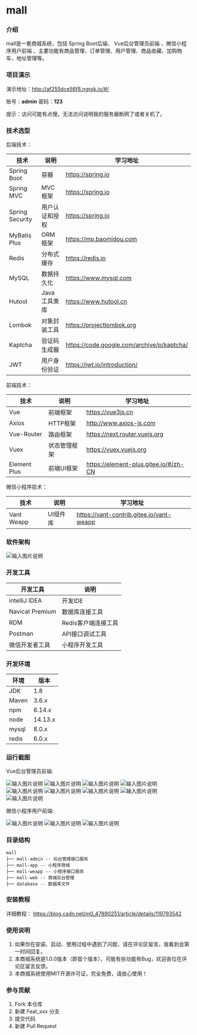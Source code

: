 # mall

### 介绍
mall是一套商城系统，包括 Spring Boot后端、 Vue后台管理员前端 、微信小程序用户前端 。主要功能有商品管理、订单管理、用户管理、商品收藏、加购物车、地址管理等。

### 项目演示

演示地址：http://af255dce56f8.ngrok.io/#/

账号：**admin** 密码：**123**

提示：访问可能有点慢，无法访问说明我的服务器断网了或者关机了。

### 技术选型

后端技术：

| 技术 | 说明 | 学习地址 |
|---|---|---|
| Spring Boot | 容器 | https://spring.io |
| Spring MVC | MVC框架 | https://spring.io |
| Spring Security | 用户认证和授权 | https://spring.io |
| MyBatis Plus | ORM框架 | https://mp.baomidou.com |
| Redis | 分布式缓存 | https://redis.io |
| MySQL | 数据持久化 | https://www.mysql.com |
| Hutool | Java工具类库 | https://www.hutool.cn |
| Lombok | 对象封装工具 | https://projectlombok.org |
| Kaptcha | 验证码生成器 | https://code.google.com/archive/p/kaptcha/ |
| JWT | 用户身份验证 | https://jwt.io/introduction/ |

前端技术：

| 技术 | 说明 | 学习地址 |
|---|---|---|
| Vue | 前端框架 | https://vue3js.cn |
| Axios | HTTP框架 | http://www.axios-js.com |
| Vue-Router | 路由框架 | https://next.router.vuejs.org |
| Vuex | 状态管理框架 | https://vuex.vuejs.org |
| Element Plus | 前端UI框架 | https://element-plus.gitee.io/#/zh-CN |

微信小程序技术：

| 技术 | 说明 | 学习地址 |
|---|---|---|
| Vant Weapp | UI组件库 | https://vant-contrib.gitee.io/vant-weapp |



### 软件架构

![输入图片说明](https://github.com/zchengo/mall/blob/main/pictures/mall_sys.jpg?raw=true "mall_sys.jpg")

### 开发工具

| 开发工具 | 说明 |
|---|---|
| intelliJ IDEA | 开发IDE |
| Navicat Premium | 数据库连接工具 |
| RDM | Redis客户端连接工具 |
| Postman | API接口调试工具 |
| 微信开发者工具 | 小程序开发工具 |

### 开发环境

| 环境 | 版本 |
|---|---|
| JDK | 1.8 |
| Maven | 3.6.x |
| npm | 6.14.x |
| node | 14.13.x |
| mysql | 8.0.x |
| redis | 6.0.x |

### 运行截图

Vue后台管理员前端:

![输入图片说明](https://images.gitee.com/uploads/images/2021/0812/161531_6c5cffc0_5664025.png "mall_1.png")
![输入图片说明](https://images.gitee.com/uploads/images/2021/0812/161545_4dc87245_5664025.png "mall_2.png")
![输入图片说明](https://images.gitee.com/uploads/images/2021/0812/161556_4d2123e7_5664025.png "mall_3.png")
![输入图片说明](https://images.gitee.com/uploads/images/2021/0812/161606_d24b7550_5664025.png "mall_4.png")
![输入图片说明](https://images.gitee.com/uploads/images/2021/0812/161615_52361ee2_5664025.png "mall_5.png")
![输入图片说明](https://images.gitee.com/uploads/images/2021/0812/161626_989d18e7_5664025.png "mall_6.png")
![输入图片说明](https://images.gitee.com/uploads/images/2021/0812/161637_20ecb436_5664025.png "mall_7.png")
![输入图片说明](https://images.gitee.com/uploads/images/2021/0812/161647_19cd9b43_5664025.png "mall_8.png")
![输入图片说明](https://images.gitee.com/uploads/images/2021/0812/161703_1c09fe65_5664025.png "mall_9.png")

微信小程序用户前端:

![输入图片说明](https://images.gitee.com/uploads/images/2021/0812/165023_51545df4_5664025.png "app_1.png")
![输入图片说明](https://images.gitee.com/uploads/images/2021/0812/165036_ab4d56b2_5664025.png "app_2.png")
![输入图片说明](https://images.gitee.com/uploads/images/2021/0812/165048_b6067bdd_5664025.png "app_3.png")

### 目录结构

```
mall
├── mall-admin -- 后台管理接口服务
├── mall-app -- 小程序商城
├── mall-weapp -- 小程序接口服务
├── mall-web -- 商城后台管理
├── database -- 数据库文件
```

### 安装教程

详细教程： https://blog.csdn.net/m0_47890251/article/details/119793542

### 使用说明

1.  如果你在安装、启动、使用过程中遇到了问题，请在评论区留言，我看到会第一时间回复。
2.  本商城系统是1.0.0版本（即首个版本），可能有些功能有Bug，欢迎各位在评论区留言反馈。
3.  本商城系统使用MIT开源许可证，完全免费，请放心使用！

### 参与贡献

1.  Fork 本仓库
2.  新建 Feat_xxx 分支
3.  提交代码
4.  新建 Pull Request